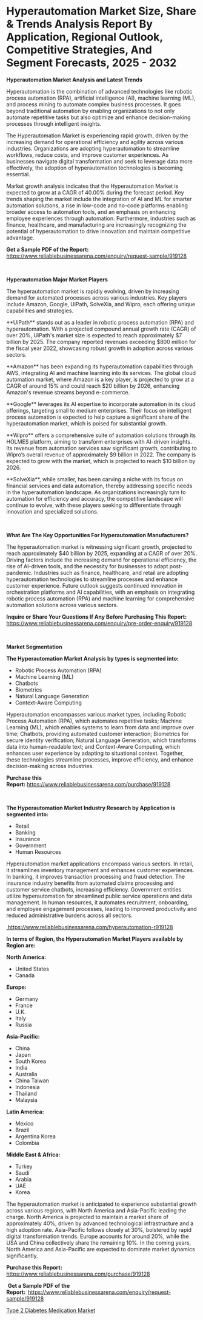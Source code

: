 <p><h1>Hyperautomation Market Size, Share & Trends Analysis Report By Application, Regional Outlook, Competitive Strategies, And Segment Forecasts, 2025 - 2032</h1></p><p><strong>Hyperautomation Market Analysis and Latest Trends</strong></p>
<p><p>Hyperautomation is the combination of advanced technologies like robotic process automation (RPA), artificial intelligence (AI), machine learning (ML), and process mining to automate complex business processes. It goes beyond traditional automation by enabling organizations to not only automate repetitive tasks but also optimize and enhance decision-making processes through intelligent insights.</p><p>The Hyperautomation Market is experiencing rapid growth, driven by the increasing demand for operational efficiency and agility across various industries. Organizations are adopting hyperautomation to streamline workflows, reduce costs, and improve customer experiences. As businesses navigate digital transformation and seek to leverage data more effectively, the adoption of hyperautomation technologies is becoming essential.</p><p>Market growth analysis indicates that the Hyperautomation Market is expected to grow at a CAGR of 40.00% during the forecast period. Key trends shaping the market include the integration of AI and ML for smarter automation solutions, a rise in low-code and no-code platforms enabling broader access to automation tools, and an emphasis on enhancing employee experiences through automation. Furthermore, industries such as finance, healthcare, and manufacturing are increasingly recognizing the potential of hyperautomation to drive innovation and maintain competitive advantage.</p></p>
<p><strong>Get a Sample PDF of the Report:&nbsp;</strong> <a href="https://www.reliablebusinessarena.com/enquiry/request-sample/919128?utm_campaign=2822&utm_medium=2&utm_source=Github&utm_content=ia&utm_term=05032025&utm_id=hyperautomation">https://www.reliablebusinessarena.com/enquiry/request-sample/919128</a></p>
<p>&nbsp;</p>
<p><strong>Hyperautomation Major Market Players</strong></p>
<p><p>The hyperautomation market is rapidly evolving, driven by increasing demand for automated processes across various industries. Key players include Amazon, Google, UiPath, SolveXia, and Wipro, each offering unique capabilities and strategies.</p><p>**UiPath** stands out as a leader in robotic process automation (RPA) and hyperautomation. With a projected compound annual growth rate (CAGR) of over 20%, UiPath's market size is expected to reach approximately $7 billion by 2025. The company reported revenues exceeding $800 million for the fiscal year 2022, showcasing robust growth in adoption across various sectors.</p><p>**Amazon** has been expanding its hyperautomation capabilities through AWS, integrating AI and machine learning into its services. The global cloud automation market, where Amazon is a key player, is projected to grow at a CAGR of around 15% and could reach $20 billion by 2026, enhancing Amazon's revenue streams beyond e-commerce.</p><p>**Google** leverages its AI expertise to incorporate automation in its cloud offerings, targeting small to medium enterprises. Their focus on intelligent process automation is expected to help capture a significant share of the hyperautomation market, which is poised for substantial growth.</p><p>**Wipro** offers a comprehensive suite of automation solutions through its HOLMES platform, aiming to transform enterprises with AI-driven insights. Its revenue from automation services saw significant growth, contributing to Wipro’s overall revenue of approximately $9 billion in 2022. The company is expected to grow with the market, which is projected to reach $10 billion by 2026.</p><p>**SolveXia**, while smaller, has been carving a niche with its focus on financial services and data automation, thereby addressing specific needs in the hyperautomation landscape. As organizations increasingly turn to automation for efficiency and accuracy, the competitive landscape will continue to evolve, with these players seeking to differentiate through innovation and specialized solutions.</p></p>
<p>&nbsp;</p>
<p><strong>What Are The Key Opportunities For Hyperautomation Manufacturers?</strong></p>
<p><p>The hyperautomation market is witnessing significant growth, projected to reach approximately $40 billion by 2025, expanding at a CAGR of over 20%. Driving factors include the increasing demand for operational efficiency, the rise of AI-driven tools, and the necessity for businesses to adapt post-pandemic. Industries such as finance, healthcare, and retail are adopting hyperautomation technologies to streamline processes and enhance customer experience. Future outlook suggests continued innovation in orchestration platforms and AI capabilities, with an emphasis on integrating robotic process automation (RPA) and machine learning for comprehensive automation solutions across various sectors.</p></p>
<p><strong>Inquire or Share Your Questions If Any Before Purchasing This Report:</strong> <a href="https://www.reliablebusinessarena.com/enquiry/pre-order-enquiry/919128?utm_campaign=2822&utm_medium=2&utm_source=Github&utm_content=ia&utm_term=05032025&utm_id=hyperautomation">https://www.reliablebusinessarena.com/enquiry/pre-order-enquiry/919128</a></p>
<p>&nbsp;</p>
<p><strong>Market Segmentation</strong></p>
<p><strong>The Hyperautomation Market Analysis by types is segmented into:</strong></p>
<p><ul><li>Robotic Process Automation (RPA)</li><li>Machine Learning (ML)</li><li>Chatbots</li><li>Biometrics</li><li>Natural Language Generation</li><li>Context-Aware Computing</li></ul></p>
<p><p>Hyperautomation encompasses various market types, including Robotic Process Automation (RPA), which automates repetitive tasks; Machine Learning (ML), which enables systems to learn from data and improve over time; Chatbots, providing automated customer interaction; Biometrics for secure identity verification; Natural Language Generation, which transforms data into human-readable text; and Context-Aware Computing, which enhances user experience by adapting to situational context. Together, these technologies streamline processes, improve efficiency, and enhance decision-making across industries.</p></p>
<p><strong>Purchase this Report:&nbsp;</strong><a href="https://www.reliablebusinessarena.com/purchase/919128?utm_campaign=2822&utm_medium=2&utm_source=Github&utm_content=ia&utm_term=05032025&utm_id=hyperautomation">https://www.reliablebusinessarena.com/purchase/919128</a></p>
<p>&nbsp;</p>
<p><strong>The Hyperautomation Market Industry Research by Application is segmented into:</strong></p>
<p><ul><li>Retail</li><li>Banking</li><li>Insurance</li><li>Government</li><li>Human Resources</li></ul></p>
<p><p>Hyperautomation market applications encompass various sectors. In retail, it streamlines inventory management and enhances customer experiences. In banking, it improves transaction processing and fraud detection. The insurance industry benefits from automated claims processing and customer service chatbots, increasing efficiency. Government entities utilize hyperautomation for streamlined public service operations and data management. In human resources, it automates recruitment, onboarding, and employee engagement processes, leading to improved productivity and reduced administrative burdens across all sectors.</p></p>
<p><a href="https://www.reliablebusinessarena.com/hyperautomation-r919128?utm_campaign=2822&utm_medium=2&utm_source=Github&utm_content=ia&utm_term=05032025&utm_id=hyperautomation">&nbsp;https://www.reliablebusinessarena.com/hyperautomation-r919128</a></p>
<p><strong>In terms of Region, the Hyperautomation Market Players available by Region are:</strong></p>
<p>
    <p> <strong> North America: </strong>
        <ul>
            <li>United States</li>
            <li>Canada</li>
        </ul>
        </p> 
    <p> <strong> Europe: </strong>
        <ul>
            <li>Germany</li>
            <li>France</li>
            <li>U.K.</li>
            <li>Italy</li>
            <li>Russia</li>
        </ul>
        </p> 
    <p> <strong> Asia-Pacific: </strong>
        <ul>
            <li>China</li>
            <li>Japan</li>
            <li>South Korea</li>
            <li>India</li>
            <li>Australia</li>
            <li>China Taiwan</li>
            <li>Indonesia</li>
            <li>Thailand</li>
            <li>Malaysia</li>
        </ul>
        </p> 
    <p> <strong> Latin America: </strong>
        <ul>
            <li>Mexico</li>
            <li>Brazil</li>
            <li>Argentina Korea</li>
            <li>Colombia</li>
        </ul>
        </p> 
    <p> <strong> Middle East & Africa: </strong>
        <ul>
            <li>Turkey</li>
            <li>Saudi</li>
            <li>Arabia</li>
            <li>UAE</li>
            <li>Korea</li>
        </ul>
    </p>
    </p>
<p><p>The hyperautomation market is anticipated to experience substantial growth across various regions, with North America and Asia-Pacific leading the charge. North America is projected to maintain a market share of approximately 40%, driven by advanced technological infrastructure and a high adoption rate. Asia-Pacific follows closely at 30%, bolstered by rapid digital transformation trends. Europe accounts for around 20%, while the USA and China collectively share the remaining 10%. In the coming years, North America and Asia-Pacific are expected to dominate market dynamics significantly.</p></p>
<p><strong>Purchase this Report: </strong><a href="https://www.reliablebusinessarena.com/purchase/919128?utm_campaign=2822&utm_medium=2&utm_source=Github&utm_content=ia&utm_term=05032025&utm_id=hyperautomation">https://www.reliablebusinessarena.com/purchase/919128</a></p>
<p>&nbsp;<strong>Get a Sample PDF of the Report:&nbsp;&nbsp;</strong><a href="https://www.reliablebusinessarena.com/enquiry/request-sample/919128?utm_campaign=2822&utm_medium=2&utm_source=Github&utm_content=ia&utm_term=05032025&utm_id=hyperautomation">https://www.reliablebusinessarena.com/enquiry/request-sample/919128</a></p>
<p><strong></strong></p>
<p><p><a href="https://github.com/benhaeneye/Market-Research-Report-List-1/blob/main/type-2-diabetes-medication-market.md?utm_campaign=2822&utm_medium=2&utm_source=Github&utm_content=ia&utm_term=05032025&utm_id=hyperautomation">Type 2 Diabetes Medication Market</a></p></p>